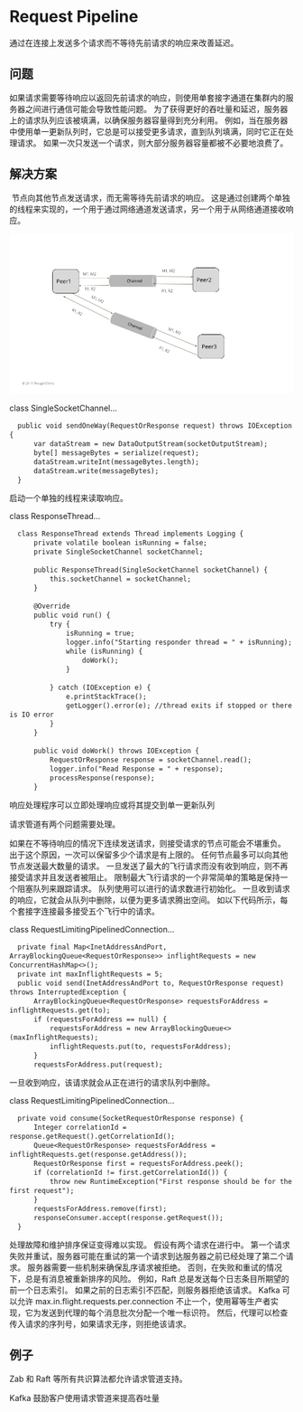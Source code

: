 # Request Pipeline

通过在连接上发送多个请求而不等待先前请求的响应来改善延迟。



## 问题

​		如果请求需要等待响应以返回先前请求的响应，则使用单套接字通道在集群内的服务器之间进行通信可能会导致性能问题。 为了获得更好的吞吐量和延迟，服务器上的请求队列应该被填满，以确保服务器容量得到充分利用。 例如，当在服务器中使用单一更新队列时，它总是可以接受更多请求，直到队列填满，同时它正在处理请求。 如果一次只发送一个请求，则大部分服务器容量都被不必要地浪费了。



## 解决方案

​		节点向其他节点发送请求，而无需等待先前请求的响应。 这是通过创建两个单独的线程来实现的，一个用于通过网络通道发送请求，另一个用于从网络通道接收响应。

![img](images/single-socket-channel.png)

class SingleSocketChannel…

```
  public void sendOneWay(RequestOrResponse request) throws IOException {
      var dataStream = new DataOutputStream(socketOutputStream);
      byte[] messageBytes = serialize(request);
      dataStream.writeInt(messageBytes.length);
      dataStream.write(messageBytes);
  }
```

启动一个单独的线程来读取响应。

class ResponseThread…

```
  class ResponseThread extends Thread implements Logging {
      private volatile boolean isRunning = false;
      private SingleSocketChannel socketChannel;

      public ResponseThread(SingleSocketChannel socketChannel) {
          this.socketChannel = socketChannel;
      }

      @Override
      public void run() {
          try {
              isRunning = true;
              logger.info("Starting responder thread = " + isRunning);
              while (isRunning) {
                  doWork();
              }

          } catch (IOException e) {
              e.printStackTrace();
              getLogger().error(e); //thread exits if stopped or there is IO error
          }
      }

      public void doWork() throws IOException {
          RequestOrResponse response = socketChannel.read();
          logger.info("Read Response = " + response);
          processResponse(response);
      }
```

响应处理程序可以立即处理响应或将其提交到单一更新队列

请求管道有两个问题需要处理。

如果在不等待响应的情况下连续发送请求，则接受请求的节点可能会不堪重负。 出于这个原因，一次可以保留多少个请求是有上限的。 任何节点最多可以向其他节点发送最大数量的请求。 一旦发送了最大的飞行请求而没有收到响应，则不再接受请求并且发送者被阻止。 限制最大飞行请求的一个非常简单的策略是保持一个阻塞队列来跟踪请求。 队列使用可以进行的请求数进行初始化。 一旦收到请求的响应，它就会从队列中删除，以便为更多请求腾出空间。 如以下代码所示，每个套接字连接最多接受五个飞行中的请求。

class RequestLimitingPipelinedConnection…

```
  private final Map<InetAddressAndPort, ArrayBlockingQueue<RequestOrResponse>> inflightRequests = new ConcurrentHashMap<>();
  private int maxInflightRequests = 5;
  public void send(InetAddressAndPort to, RequestOrResponse request) throws InterruptedException {
      ArrayBlockingQueue<RequestOrResponse> requestsForAddress = inflightRequests.get(to);
      if (requestsForAddress == null) {
          requestsForAddress = new ArrayBlockingQueue<>(maxInflightRequests);
          inflightRequests.put(to, requestsForAddress);
      }
      requestsForAddress.put(request);
```

一旦收到响应，该请求就会从正在进行的请求队列中删除。

class RequestLimitingPipelinedConnection…

```
  private void consume(SocketRequestOrResponse response) {
      Integer correlationId = response.getRequest().getCorrelationId();
      Queue<RequestOrResponse> requestsForAddress = inflightRequests.get(response.getAddress());
      RequestOrResponse first = requestsForAddress.peek();
      if (correlationId != first.getCorrelationId()) {
          throw new RuntimeException("First response should be for the first request");
      }
      requestsForAddress.remove(first);
      responseConsumer.accept(response.getRequest());
  }
```

处理故障和维护排序保证变得难以实现。 假设有两个请求在进行中。 第一个请求失败并重试，服务器可能在重试的第一个请求到达服务器之前已经处理了第二个请求。 服务器需要一些机制来确保乱序请求被拒绝。 否则，在失败和重试的情况下，总是有消息被重新排序的风险。 例如，Raft 总是发送每个日志条目所期望的前一个日志索引。 如果之前的日志索引不匹配，则服务器拒绝该请求。 Kafka 可以允许 max.in.flight.requests.per.connection 不止一个，使用幂等生产者实现，它为发送到代理的每个消息批次分配一个唯一标识符。 然后，代理可以检查传入请求的序列号，如果请求无序，则拒绝该请求。

## 例子

Zab 和 Raft 等所有共识算法都允许请求管道支持。

Kafka 鼓励客户使用请求管道来提高吞吐量